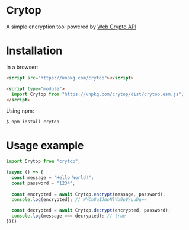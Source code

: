 # Crytop
A simple encryption tool powered by [Web Crypto API](https://developer.mozilla.org/en-US/docs/Web/API/Web_Crypto_API)

# Installation

In a browser:

```html
<script src="https://unpkg.com/crytop"></script>
```

```html
<script type="module">
  import Crytop from "https://unpkg.com/crytop/dist/crytop.esm.js";
</script>
```

Using npm:

```sh
$ npm install crytop
```

# Usage example

```js
import Crytop from "crytop";

(async () => {
  const message = "Hello World!";
  const password = "1234";
  
  const encrypted = await Crytop.encrypt(message, password);
  console.log(encrypted); // WYCn8qIJNoNlVU0pV/LuDg==

  const decrypted = await Crytop.decrypt(encrypted, password);
  console.log(message === decrypted); // true
})()
```